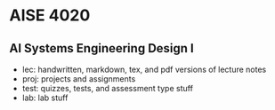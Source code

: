 
# AISE 4020
AI Systems Engineering Design I
----
- lec: handwritten, markdown, tex, and pdf versions of lecture notes
- proj: projects and assignments
- test: quizzes, tests, and assessment type stuff
- lab: lab stuff

